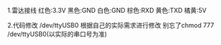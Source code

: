 1.雷达接线
红色:3.3V
黑色:GND
白色:GND
棕色:RXD
黄色:TXD
橘黄:5V

2.代码修改
/dev/ttyUSB0 根据自己的实际需求进行修改
别忘了chmod 777 /dev/ttyUSB0(以实际的串口号为准)
